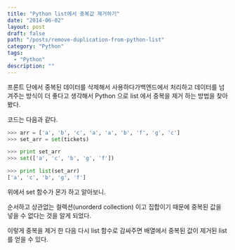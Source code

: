 ```yaml
---
title: "Python list에서 중복값 제거하기"
date: "2014-06-02"
layout: post
draft: false
path: "/posts/remove-duplication-from-python-list"
category: "Python"
tags: 
  - "Python"
description: ""  
---
```


프론트 단에서 중복된 데이터를 삭제해서 사용하다가백엔드에서 처리하고 데이터를 넘겨주는 방식이 더 좋다고 생각해서 Python 으로 list 에서 중복을 제거 하는 방법을 찾아봤다.

코드는 다음과 같다.

```python
>>> arr = ['a', 'b', 'c', 'a', 'a', 'b', 'f', 'g', 'c']
>>> set_arr = set(tickets)

>>> print set_arr
>>> set(['a', 'c', 'b', 'g', 'f'])

>>> print list(set_arr)
['a', 'c', 'b', 'g', 'f']
```

위에서 set 함수가 몬가 하고 알아보니.

순서하고 상관없는 컬렉션(unorderd collection) 이고 집합이기 때문에 중복된 값을 넣을 수 없다는 것을 알게 되었다.

이렇게 중복을 제거 한 다음 다시 list 함수로 감싸주면 배열에서 중복된 값이 제거된 list 를 얻을 수 있다.
